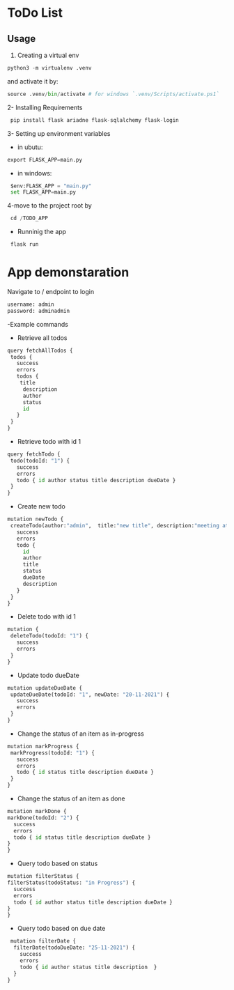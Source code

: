 # ToDo List
Usage
------------------------

1. Creating a virtual env
```python
python3 -m virtualenv .venv
 ```
 and activate it by:
 ```python
 source .venv/bin/activate # for windows `.venv/Scripts/activate.ps1`
 ```
2- Installing Requirements

```python
 pip install flask ariadne flask-sqlalchemy flask-login
 ```
3- Setting up environment variables
-  in ubutu:
  ```python
  export FLASK_APP=main.py
 ```
-  in windows:

 ```python
  $env:FLASK_APP = "main.py"
  set FLASK_APP=main.py
 ```
4-move to the project root by
 ```python
  cd /TODO_APP
 ```
- Runninig the app
 ```python
  flask run
 ```
# App demonstaration
Navigate to / endpoint to login
 ```python
username: admin
password: adminadmin
 ```
-Example commands

- Retrieve all todos
 ```python
query fetchAllTodos {
  todos {
    success
    errors
    todos {
     title
      description
      author
      status
      id
    }
  }
}

  ```
- Retrieve todo with id 1
 ```python
query fetchTodo {
  todo(todoId: "1") {
    success
    errors
    todo { id author status title description dueDate }
  }
}
  ```
- Create new todo
 ```python
 mutation newTodo {
  createTodo(author:"admin",  title:"new title", description:"meeting at 2", dueDate:"24-10-2021") {
    success
    errors
    todo {
      id
      author
      title
      status
      dueDate
      description
    }
  }
}
  ```
- Delete todo with id 1
 ```python
 mutation {
  deleteTodo(todoId: "1") {
    success
    errors
  }
}
  ```
- Update todo dueDate
 ```python
 mutation updateDueDate {
  updateDueDate(todoId: "1", newDate: "20-11-2021") {
    success
    errors
  }
}

  ```
- Change the status of an item as in-progress
 ```python
 mutation markProgress {
  markProgress(todoId: "1") {
    success
    errors
    todo { id status title description dueDate }
  }
}
  ```
 - Change the status of an item as done
  ```python
 mutation markDone {
  markDone(todoId: "2") {
    success
    errors
    todo { id status title description dueDate }
  }
}
  ```
 - Query todo based on status
  ```python
 mutation filterStatus {
  filterStatus(todoStatus: "in Progress") {
    success
    errors
    todo { id author status title description dueDate }
  }
}
  ```
- Query todo based on due date
```python
 mutation filterDate {
  filterDate(todoDueDate: "25-11-2021") {
    success
    errors
    todo { id author status title description  }
  }
}
  ```
